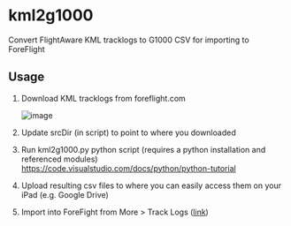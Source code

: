 # kml2g1000
Convert FlightAware KML tracklogs to G1000 CSV for importing to ForeFlight

## Usage
1. Download KML tracklogs from foreflight.com

      ![image](https://user-images.githubusercontent.com/8711656/208823538-97bf566c-8821-469e-accc-3285a3429ac3.png)

2. Update srcDir (in script) to point to where you downloaded
3. Run kml2g1000.py python script (requires a python installation and referenced modules)
    https://code.visualstudio.com/docs/python/python-tutorial

4. Upload resulting csv files to where you can easily access them on your iPad (e.g. Google Drive)
5. Import into ForeFight from More > Track Logs ([link](https://www.foreflight.com/support/support-center/category/about-foreflight-mobile/360042091114))
